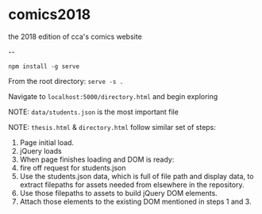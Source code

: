 # comics2018
the 2018 edition of cca's comics website

--

`npm install -g serve`

From the root directory:
`serve -s .`

Navigate to `localhost:5000/directory.html` and begin exploring



NOTE:  `data/students.json` is the most important file


NOTE:  `thesis.html` & `directory.html` follow similar set of steps:
1. Page initial load.
2. jQuery loads
3. When page finishes loading and DOM is ready:
4. fire off request for students.json
5. Use the students.json data, which is full of file path and
display data, to extract filepaths for assets needed from elsewhere in the repository.
6. Use those filepaths to assets to build jQuery DOM elements.
7. Attach those elements to the existing DOM mentioned in steps 1 and 3.